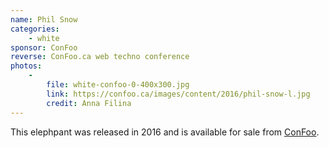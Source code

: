 ```yaml
---
name: Phil Snow
categories:
    - white
sponsor: ConFoo
reverse: ConFoo.ca web techno conference
photos:
    -
        file: white-confoo-0-400x300.jpg
        link: https://confoo.ca/images/content/2016/phil-snow-l.jpg
        credit: Anna Filina
---
```

This elephpant was released in 2016 and is available for sale from [ConFoo](https://shop.confoo.ca/).
